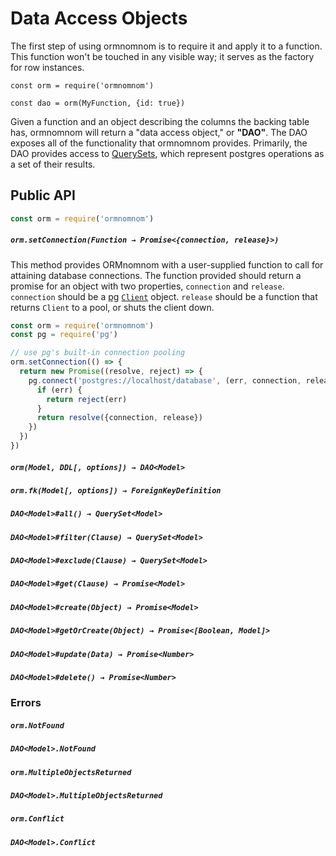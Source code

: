 # Data Access Objects

The first step of using ormnomnom is to require it and apply it to a function.
This function won't be touched in any visible way; it serves as the factory for
row instances.

```
const orm = require('ormnomnom')

const dao = orm(MyFunction, {id: true}) 
```

Given a function and an object describing the columns the backing table has,
ormnomnom will return a "data access object," or **"DAO"**. The DAO exposes all
of the functionality that ormnomnom provides. Primarily, the DAO provides
access to [QuerySets](./queryset.md), which represent postgres operations as a
set of their results.

## Public API

```javascript
const orm = require('ormnomnom')
```

##### `orm.setConnection(Function → Promise<{connection, release}>)`

This method provides ORMnomnom with a user-supplied function to call for
attaining database connections. The function provided should return a promise
for an object with two properties, `connection` and `release`. `connection` should
be a [pg][def-pg] [`Client`][def-pg-client] object. `release` should be a function
that returns `Client` to a pool, or shuts the client down.

```javascript
const orm = require('ormnomnom')
const pg = require('pg')

// use pg's built-in connection pooling
orm.setConnection(() => {
  return new Promise((resolve, reject) => {
    pg.connect('postgres://localhost/database', (err, connection, release) => {
      if (err) {
        return reject(err)
      }
      return resolve({connection, release})
    })
  })
})
```

##### `orm(Model, DDL[, options]) → DAO<Model>`

##### `orm.fk(Model[, options]) → ForeignKeyDefinition`

##### `DAO<Model>#all() → QuerySet<Model>`

##### `DAO<Model>#filter(Clause) → QuerySet<Model>`

##### `DAO<Model>#exclude(Clause) → QuerySet<Model>`

##### `DAO<Model>#get(Clause) → Promise<Model>`

##### `DAO<Model>#create(Object) → Promise<Model>`

##### `DAO<Model>#getOrCreate(Object) → Promise<[Boolean, Model]>`

##### `DAO<Model>#update(Data) → Promise<Number>`

##### `DAO<Model>#delete() → Promise<Number>`

### Errors

##### `orm.NotFound`
##### `DAO<Model>.NotFound`

##### `orm.MultipleObjectsReturned`
##### `DAO<Model>.MultipleObjectsReturned`

##### `orm.Conflict`
##### `DAO<Model>.Conflict`

[def-pg]: https://www.npmjs.org/package/pg
[def-pg-client]: https://github.com/brianc/node-postgres/wiki/Client

